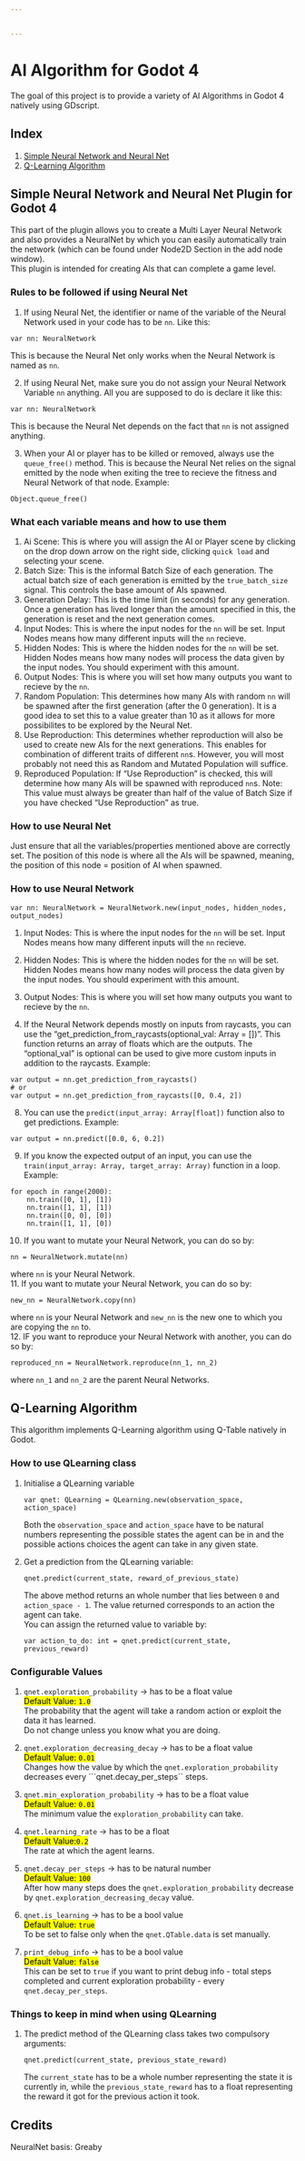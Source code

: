 ```yaml
---


---
```


<h1 id="ai-algorithm-for-godot-4">AI Algorithm for Godot 4</h1>
<p>The goal of this project is to provide a variety of AI Algorithms in Godot 4 natively using GDscript.</p>
<h2 id="index">Index</h2>
<ol>
<li><a href="#simple-neural-network-and-neural-net-plugin-for-godot-4">Simple Neural Network and Neural Net</a></li>
<li><a href="#q-learning-algorithm">Q-Learning Algorithm</a></li>
</ol>
<h2 id="simple-neural-network-and-neural-net-plugin-for-godot-4">Simple Neural Network and Neural Net Plugin for Godot 4</h2>
<p>This part of the plugin allows you to create a Multi Layer Neural Network and also provides a NeuralNet by which you can easily automatically train the network (which can be found under Node2D Section in the add node window).<br>
This plugin is intended for creating AIs that can complete a game level.</p>
<h3 id="rules-to-be-followed-if-using-neural-net">Rules to be followed if using Neural Net</h3>
<ol>
<li>If using Neural Net, the identifier or name of the variable of the Neural Network used in your code has to be <code>nn</code>. Like this:</li>
</ol>
<pre><code>var nn: NeuralNetwork
</code></pre>
<p>This is because the Neural Net only works when the Neural Network is named as <code>nn</code>.</p>
<ol start="2">
<li>If using Neural Net, make sure you do not assign your Neural Network Variable <code>nn</code> anything. All you are supposed to do is declare it like this:</li>
</ol>
<pre><code>var nn: NeuralNetwork
</code></pre>
<p>This is because the Neural Net depends on the fact that <code>nn</code> is not assigned anything.</p>
<ol start="3">
<li>When your AI or player has to be killed or removed, always use the <code>queue_free()</code> method. This is because the Neural Net relies on the signal emitted by the node when exiting the tree to recieve the fitness and Neural Network of that node. Example:</li>
</ol>
<pre><code>Object.queue_free()
</code></pre>
<h3 id="what-each-variable-means-and-how-to-use-them">What each variable means and how to use them</h3>
<ol>
<li>Ai Scene: This is where you will assign the AI or Player scene by clicking on the drop down arrow on the right side, clicking <code>quick load</code> and selecting your scene.</li>
<li>Batch Size: This is the informal Batch Size of each generation. The actual batch size of each generation is emitted by the <code>true_batch_size</code> signal. This controls the base amount of AIs spawned.</li>
<li>Generation Delay: This is the time limit (in seconds) for any generation. Once a generation has lived longer than the amount specified in this, the generation is reset and the next generation comes.</li>
<li>Input Nodes: This is where the input nodes for the <code>nn</code> will be set. Input Nodes means how many different inputs will the <code>nn</code> recieve.</li>
<li>Hidden Nodes: This is where the hidden nodes for the <code>nn</code> will be set. Hidden Nodes means how many nodes will process the data given by the input nodes. You should experiment with this amount.</li>
<li>Output Nodes: This is where you will set how many outputs you want to recieve by the <code>nn</code>.</li>
<li>Random Population: This determines how many AIs with random <code>nn</code> will be spawned after the first generation (after the 0 generation). It is a good idea to set this to a value greater than 10 as it allows for more possibilites to be explored by the Neural Net.</li>
<li>Use Reproduction: This determines whether reproduction will also be used to create new AIs for the next generations. This enables for combination of different traits of different <code>nn</code>s. However, you will most probably not need this as Random and Mutated Population will suffice.</li>
<li>Reproduced Population: If “Use Reproduction” is checked, this will determine how many AIs will be spawned with reproduced <code>nn</code>s. Note: This value must always be greater than half of the value of Batch Size if you have checked “Use Reproduction” as true.</li>
</ol>
<h3 id="how-to-use-neural-net">How to use Neural Net</h3>
<p>Just ensure that all the variables/properties mentioned above are correctly set. The position of this node is where all the AIs will be spawned, meaning, the position of this node = position of AI when spawned.</p>
<h3 id="how-to-use-neural-network">How to use Neural Network</h3>
<pre><code>var nn: NeuralNetwork = NeuralNetwork.new(input_nodes, hidden_nodes, output_nodes)
</code></pre>
<ol>
<li>
<p>Input Nodes: This is where the input nodes for the <code>nn</code> will be set. Input Nodes means how many different inputs will the <code>nn</code> recieve.</p>
</li>
<li>
<p>Hidden Nodes: This is where the hidden nodes for the <code>nn</code> will be set. Hidden Nodes means how many nodes will process the data given by the input nodes. You should experiment with this amount.</p>
</li>
<li>
<p>Output Nodes: This is where you will set how many outputs you want to recieve by the <code>nn</code>.</p>
</li>
<li>
<p>If the Neural Network depends mostly on inputs from raycasts, you can use the “get_prediction_from_raycasts(optional_val: Array = [])”. This function returns an array of floats which are the outputs. The “optional_val” is optional can be used to give more custom inputs in addition to the raycasts. Example:</p>
</li>
</ol>
<pre><code>var output = nn.get_prediction_from_raycasts()
# or
var output = nn.get_prediction_from_raycasts([0, 0.4, 2])
</code></pre>
<ol start="8">
<li>You can use the <code>predict(input_array: Array[float])</code> function also to get predictions. Example:</li>
</ol>
<pre><code>var output = nn.predict([0.0, 6, 0.2])
</code></pre>
<ol start="9">
<li>If you know the expected output of an input, you can use the <code>train(input_array: Array, target_array: Array)</code> function in a loop. Example:</li>
</ol>
<pre><code>for epoch in range(2000):
    nn.train([0, 1], [1])
    nn.train([1, 1], [1])
    nn.train([0, 0], [0])
    nn.train([1, 1], [0])
</code></pre>
<ol start="10">
<li>If you want to mutate your Neural Network, you can do so by:</li>
</ol>
<pre><code>nn = NeuralNetwork.mutate(nn)
</code></pre>
<p>where <code>nn</code> is your Neural Network.<br>
11. If you want to mutate your Neural Network, you can do so by:</p>
<pre><code>new_nn = NeuralNetwork.copy(nn)
</code></pre>
<p>where <code>nn</code> is your Neural Network and <code>new_nn</code> is the new one to which you are copying the <code>nn</code> to.<br>
12. IF you want to reproduce your Neural Network with another, you can do so by:</p>
<pre><code>reproduced_nn = NeuralNetwork.reproduce(nn_1, nn_2)
</code></pre>
<p>where <code>nn_1</code> and <code>nn_2</code> are the parent Neural Networks.</p>
<h2 id="q-learning-algorithm">Q-Learning Algorithm</h2>
<p>This algorithm implements Q-Learning algorithm using Q-Table natively in Godot.</p>
<h3 id="how-to-use-qlearning-class">How to use QLearning class</h3>
<ol>
<li>
<p>Initialise a QLearning variable</p>
<pre><code>var qnet: QLearning = QLearning.new(observation_space, action_space)
</code></pre>
<p>Both the <code>observation_space</code> and <code>action_space</code> have to be natural numbers representing the possible states the agent can be in and the possible actions choices the agent can take in any given state.</p>
</li>
<li>
<p>Get a prediction from the QLearning variable:</p>
<pre><code>qnet.predict(current_state, reward_of_previous_state)
</code></pre>
<p>The above method returns an whole number that lies between <code>0</code> and <code>action_space - 1</code>. The value returned corresponds to an action the agent can take.<br>
You can assign the returned value to variable by:</p>
<pre><code>var action_to_do: int = qnet.predict(current_state, previous_reward)
</code></pre>
</li>
</ol>
<h3 id="configurable-values">Configurable Values</h3>
<ol>
<li>
<p><code>qnet.exploration_probability</code> -&gt; has to be a float value<br>
<mark>Default Value: <code>1.0</code></mark><br>
The probability that the agent will take a random action or exploit the data it has learned.<br>
Do not change unless you know what you are doing.</p>
</li>
<li>
<p><code>qnet.exploration_decreasing_decay</code> -&gt; has to be a float value<br>
<mark>Default Value: <code>0.01</code></mark><br>
Changes how the value by which the <code>qnet.exploration_probability</code> decreases every ```qnet.decay_per_steps`` steps.</p>
</li>
<li>
<p><code>qnet.min_exploration_probability</code> -&gt; has to be a float value<br>
<mark>Default Value: <code>0.01</code></mark><br>
The minimum value the <code>exploration_probability</code> can take.</p>
</li>
<li>
<p><code>qnet.learning_rate</code> -&gt; has to be a float<br>
<mark>Default Value:<code>0.2</code></mark><br>
The rate at which the agent learns.</p>
</li>
<li>
<p><code>qnet.decay_per_steps</code> -&gt; has to be natural number<br>
<mark>Default Value: <code>100</code></mark><br>
After how many steps does the <code>qnet.exploration_probability</code> decrease by <code>qnet.exploration_decreasing_decay</code> value.</p>
</li>
<li>
<p><code>qnet.is_learning</code> -&gt; has to be a bool value<br>
<mark>Default Value: <code>true</code></mark><br>
To be set to false only when the <code>qnet.QTable.data</code> is set manually.</p>
</li>
<li>
<p><code>print_debug_info</code> -&gt; has to be a bool value<br>
<mark>Default Value: <code>false</code></mark><br>
This can be set to <code>true</code> if you want to print debug info - total steps completed and current exploration probability - every <code>qnet.decay_per_steps</code>.</p>
</li>
</ol>
<h3 id="things-to-keep-in-mind-when-using-qlearning">Things to keep in mind when using QLearning</h3>
<ol>
<li>The predict method of the QLearning class takes two compulsory arguments:<pre><code>qnet.predict(current_state, previous_state_reward)
</code></pre>
The <code>current_state</code> has to be a whole number representing the state it is currently in, while the <code>previous_state_reward</code> has to a float representing the reward it got for the previous action it took.</li>
</ol>
<h2 id="credits">Credits</h2>
<p>NeuralNet basis: Greaby</p>

